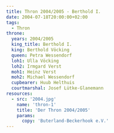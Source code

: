 ```yaml
---
title: Thron 2004/2005 - Berthold I.
date: 2004-07-18T20:00:00+02:00
tags:
  - Thron
throne:
  years: 2004/2005
  king_title: Berthold I.
  king: Berthold Vöcking
  queen: Petra Wessendorf
  loh1: Ulla Vöcking
  loh2: Irmgard Verst
  moh1: Heinz Verst
  moh2: Michael Wessendorf
  cupbearer: Huub Helthuis
  courtmarshal: Josef Lütke-Glanemann
resources:
  - src: '2004.jpg'
    name: 'thron-1'
    title: 'Der Thron 2004/2005'
    params:
      copy: 'Buterland-Beckerhook e.V.'
---
```

